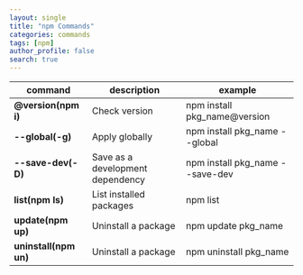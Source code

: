 ```yaml
---
layout: single
title: "npm Commands"
categories: commands
tags: [npm]
author_profile: false
search: true
---
```


| command               | description                      | example                         |
| --------------------- | -------------------------------- | ------------------------------- |
| **@version(npm i)**   | Check version                    | npm install pkg_name@version    |
| **--global(-g)**      | Apply globally                   | npm install pkg_name --global   |
| **--save-dev(-D)**    | Save as a development dependency | npm install pkg_name --save-dev |
| **list(npm ls)**      | List installed packages          | npm list                        |
| **update(npm up)**    | Uninstall a package              | npm update pkg_name             |
| **uninstall(npm un)** | Uninstall a package              | npm uninstall pkg_name          |
